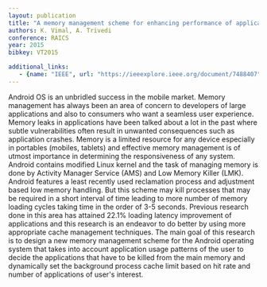```yaml
---
layout: publication
title: "A memory management scheme for enhancing performance of applications on Android"
authors: K. Vimal, A. Trivedi
conference: RAICS
year: 2015
bibkey: VT2015

additional_links:
   - {name: "IEEE", url: "https://ieeexplore.ieee.org/document/7488407"}
---
```

Android OS is an unbridled success in the mobile market. Memory management has always been an area of concern to developers of large applications and also to consumers who want a seamless user experience. Memory leaks in applications have been talked about a lot in the past where subtle vulnerabilities often result in unwanted consequences such as application crashes. Memory is a limited resource for any device especially in portables (mobiles, tablets) and effective memory management is of utmost importance in determining the responsiveness of any system. Android contains modified Linux kernel and the task of managing memory is done by Activity Manager Service (AMS) and Low Memory Killer (LMK). Android features a least recently used reclamation process and adjustment based low memory handling. But this scheme may kill processes that may be required in a short interval of time leading to more number of memory loading cycles taking time in the order of 3-5 seconds. Previous research done in this area has attained 22.1% loading latency improvement of applications and this research is an endeavor to do better by using more appropriate cache management techniques. The main goal of this research is to design a new memory management scheme for the Android operating system that takes into account application usage patterns of the user to decide the applications that have to be killed from the main memory and dynamically set the background process cache limit based on hit rate and number of applications of user's interest.
